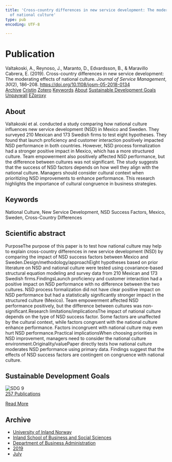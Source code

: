 ```yaml
---
title: 'Cross-country differences in new service development: The moderating effects
  of national culture'
type: pub
encoding: UTF-8

---
```

<h1>Publication</h1>
<article id="csl-bib-container-BC8LDN98" class="csl-bib-container">
  <div class="csl-bib-body"> <div class="csl-entry">Valtakoski, A., Reynoso, J., Maranto, D., Edvardsson, B., &#38; Maravillo Cabrera, E. (2019). Cross-country differences in new service development: The moderating effects of national culture. <i>Journal of Service Management</i>, <i>30</i>(2), 186–208. <a href="https://doi.org/10.1108/josm-05-2018-0134">https://doi.org/10.1108/josm-05-2018-0134</a></div> </div>
  <div class="csl-bib-buttons">
    <a href="#taxonomy-article-BC8LDN98" alt="archive" class="csl-bib-button">Archive</a>
    <a href="https://app.cristin.no/results/show.jsf?id=1710180" alt="Cristin" class="csl-bib-button">Cristin</a>
    <a href="http://zotero.org/groups/5881554/items/BC8LDN98" alt="Zotero" class="csl-bib-button">Zotero</a>
    <a href="#keywords-article-BC8LDN98" alt="keywords" class="csl-bib-button">Keywords</a>
    <a href="#about-article-BC8LDN98" alt="about_pub" class="csl-bib-button">About</a>
    <a href="#sdg-article-BC8LDN98" alt="sdg" class="csl-bib-button">Sustainable Development Goals</a>
    <a href="https://doi.org/10.1108/josm-05-2018-0134" alt="Unpaywall" class="csl-bib-button">Unpaywall</a>
    <a href="https://doi.org/10.1108/josm-05-2018-0134" alt="EZproxy" class="csl-bib-button">EZproxy</a>
  </div>
  <div id="csl-bib-meta-container-BC8LDN98"></div>
</article>
<div id="csl-bib-meta-BC8LDN98" class="csl-bib-meta">
  <article id="about-article-BC8LDN98" class="about_pub-article">
    <h1>About</h1>
    Valtakoski et al. conducted a study comparing how national culture influences new service development (NSD) in Mexico and Sweden. They surveyed 210 Mexican and 173 Swedish firms to test eight hypotheses. They found that launch proficiency and customer interaction positively impacted NSD performance in both countries. However, NSD process formalization had a stronger positive impact in Mexico, which has a more structured culture. Team empowerment also positively affected NSD performance, but the difference between cultures was not significant. The study suggests that the success of NSD factors depends on how well they align with the national culture. Managers should consider cultural context when prioritizing NSD improvements to enhance performance. This research highlights the importance of cultural congruence in business strategies.
  </article>
  <article id="keywords-article-BC8LDN98" class="keywords-article">
    <h1>Keywords</h1>
    National Culture, New Service Development, NSD Success Factors, Mexico, Sweden, Cross-Country Differences
  </article>
  <article id="abstract-article-BC8LDN98" class="abstract-article">
    <h1>Scientific abstract</h1>
    PurposeThe purpose of this paper is to test how national culture may help to explain cross-country differences in new service development (NSD) by comparing the impact of NSD success factors between Mexico and Sweden.Design/methodology/approachEight hypotheses based on prior literature on NSD and national culture were tested using covariance-based structural equation modeling and survey data from 210 Mexican and 173 Swedish firms.FindingsLaunch proficiency and customer interaction had a positive impact on NSD performance with no difference between the two cultures. NSD process formalization did not have clear positive impact on NSD performance but had a statistically significantly stronger impact in the structured culture (Mexico). Team empowerment affected NSD performance positively, but the difference between cultures was non-significant.Research limitations/implicationsThe impact of national culture depends on the type of NSD success factor. Some factors are unaffected by the cultural context, while factors congruent with the national culture enhance performance. Factors incongruent with national culture may even hurt NSD performance.Practical implicationsWhen choosing priorities in NSD improvement, managers need to consider the national culture environment.Originality/valuePaper directly tests how national culture moderates NSD performance using primary data. Findings suggest that the effects of NSD success factors are contingent on congruence with national culture.
  </article>
  <article id="sdg-article-BC8LDN98" class="sdg-article">
    <h1>Sustainable Development Goals</h1>
    <div class="sdg-container"><div id="sdg9" class="sdg">
        <img src="{{< params subfolder >}}images/sdg/sdg09_en.png" class="image" alt="SDG 9">
        <div class="sdg-overlay">
          <a href="{{< params subfolder >}}en/archive/?sdg=9#archive" class="sdg-publication-count"><span>257</span> Publications</a>
          <p><a href="https://sdgs.un.org/goals/goal9" class="sdg-read-more">Read More</a></p>
        </div>
      </div></div>
  </article>
  <article id="taxonomy-article-BC8LDN98" class="taxonomy-article">
    <h1>Archive</h1>
    <ul>
      <li><a href="{{< params subfolder >}}en/archive/?key=3DCRN523">University of Inland Norway</a></li>
      <li><a href="{{< params subfolder >}}en/archive/?key=DU8Q9LN9">Inland School of Business and Social Sciences</a></li>
      <li><a href="{{< params subfolder >}}en/archive/?key=3IQA89I8">Department of Business Administration</a></li>
      <li><a href="{{< params subfolder >}}en/archive/?key=9V5B7Z44">2019</a></li>
      <li><a href="{{< params subfolder >}}en/archive/?key=7UZCVE8Z">July</a></li>
    </ul>
  </article>
</div>
